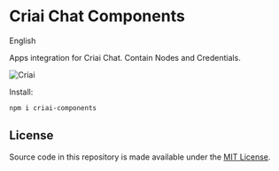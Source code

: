 <!-- markdownlint-disable MD030 -->

# Criai Chat Components

English

Apps integration for Criai Chat. Contain Nodes and Credentials.

![Criai](https://github.com/startupstudiobr/criai-chat/blob/main/images/criai.gif?raw=true)

Install:

```bash
npm i criai-components
```

## License

Source code in this repository is made available under the [MIT License](https://github.com/startupstudiobr/criai-chat/blob/master/LICENSE.md).
